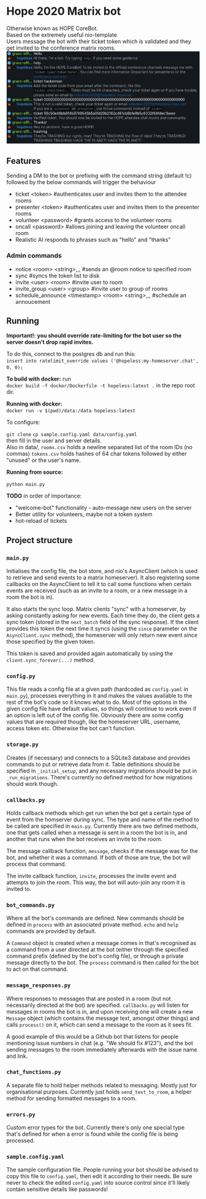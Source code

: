 # Hope 2020 Matrix bot

Otherwise known as HOPE CoreBot.  
Based on the extremely useful nio-template  
Users message the bot with their ticket token which is validated and they get invited to the conference matrix rooms.  
![Example](example.png)
## Features
Sending a DM to the bot or prefixing with the command string (default !c) followed by the below commands will trigger the behaviour
* ticket \<token\>     #authenticates user and invites them to the attendee rooms
* presenter \<token\>  #authenticates user and invites them to the presenter rooms
* volunteer \<password\> #grants access to the volunteer rooms
* oncall \<password\>    #allows joining and leaving the volunteer oncall room
* Realistic AI responds to phrases such as "hello" and "thanks"
 ### Admin commands
* notice \<room\> \<string\>,,,    #sends an @room notice to specified room
* sync   #syncs the token list to disk
* invite \<user\> \<room\>   #invite user to room
* invite_group \<user\> \<group\>  #invite user to group of rooms
* schedule_announce \<timestamp\> \<room\> \<string\>,,,  #schedule an annoucement
## Running

**Important!: you should override rate-limiting for the bot user so the server doesn't drop rapid invites.**  

To do this, connect to the postgres db and run this:  
`insert into ratelimit_override values ('@hopeless:my-homeserver.chat', 0, 0);`


**To build with docker:** run  
`docker build -f docker/Dockerfile -t hopeless:latest .` 
in the repo root dir.

**Running with docker:**  
`docker run -v $(pwd)/data:/data hopeless:latest`

To configure:

`git clone` 
`cp sample.config.yaml data/config.yaml`  
then fill in the user and server details.  
Also in data/, `rooms.csv` holds a newline separated list of the room IDs (no commas)
`tokens.csv` holds hashes of 64 char tokens followed by either "unused" or the user's name.

**Running from source:**

`python main.py`

**TODO** in order of importance:
* "welcome-bot" functionality - auto-message new users on the server
* Better utility for volunteers, maybe not a token system
* hot-reload of tickets

## Project structure

### `main.py`

Initialises the config file, the bot store, and nio's AsyncClient (which is
used to retrieve and send events to a matrix homeserver). It also registering
some callbacks on the AsyncClient to tell it to call some functions when
certain events are received (such as an invite to a room, or a new message in a
room the bot is in).

It also starts the sync loop. Matrix clients "sync" with a homeserver, by
asking constantly asking for new events. Each time they do, the client gets a
sync token (stored in the `next_batch` field of the sync response). If the
client provides this token the next time it syncs (using the `since` parameter
on the `AsyncClient.sync` method), the homeserver will only return new event
*since* those specified by the given token.

This token is saved and provided again automatically by using the
`client.sync_forever(...)` method.

### `config.py`

This file reads a config file at a given path (hardcoded as `config.yaml` in
`main.py`), processes everything in it and makes the values available to the
rest of the bot's code so it knows what to do. Most of the options in the given
config file have default values, so things will continue to work even if an
option is left out of the config file. Obviously there are some config values
that are required though, like the homeserver URL, username, access token etc.
Otherwise the bot can't function.

### `storage.py`

Creates (if necessary) and connects to a SQLite3 database and provides commands
to put or retrieve data from it. Table definitions should be specified in
`_initial_setup`, and any necessary migrations should be put in
`_run_migrations`. There's currently no defined method for how migrations
should work though.

### `callbacks.py`

Holds callback methods which get run when the bot get a certain type of event
from the homserver during sync. The type and name of the method to be called
are specified in `main.py`. Currently there are two defined methods, one that
gets called when a message is sent in a room the bot is in, and another that
runs when the bot receives an invite to the room.

The message callback function, `message`, checks if the message was for the
bot, and whether it was a command. If both of those are true, the bot will
process that command.

The invite callback function, `invite`, processes the invite event and attempts
to join the room. This way, the bot will auto-join any room it is invited to.

### `bot_commands.py`

Where all the bot's commands are defined. New commands should be defined in
`process` with an associated private method. `echo` and `help` commands are
provided by default.

A `Command` object is created when a message comes in that's recognised as a
command from a user directed at the bot (either through the specified command
prefix (defined by the bot's config file), or through a private message
directly to the bot. The `process` command is then called for the bot to act on
that command.

### `message_responses.py`

Where responses to messages that are posted in a room (but not necessarily
directed at the bot) are specified. `callbacks.py` will listen for messages in
rooms the bot is in, and upon receiving one will create a new `Message` object
(which contains the message text, amongst other things) and calls `process()`
on it, which can send a message to the room as it sees fit.

A good example of this would be a Github bot that listens for people mentioning
issue numbers in chat (e.g. "We should fix #123"), and the bot sending messages
to the room immediately afterwards with the issue name and link.

### `chat_functions.py`

A separate file to hold helper methods related to messaging. Mostly just for
organisational purposes. Currently just holds `send_text_to_room`, a helper
method for sending formatted messages to a room.

### `errors.py`

Custom error types for the bot. Currently there's only one special type that's
defined for when a error is found while the config file is being processed.

### `sample.config.yaml`

The sample configuration file. People running your bot should be advised to
copy this file to `config.yaml`, then edit it according to their needs. Be sure
never to check the edited `config.yaml` into source control since it'll likely
contain sensitive details like passwords!
